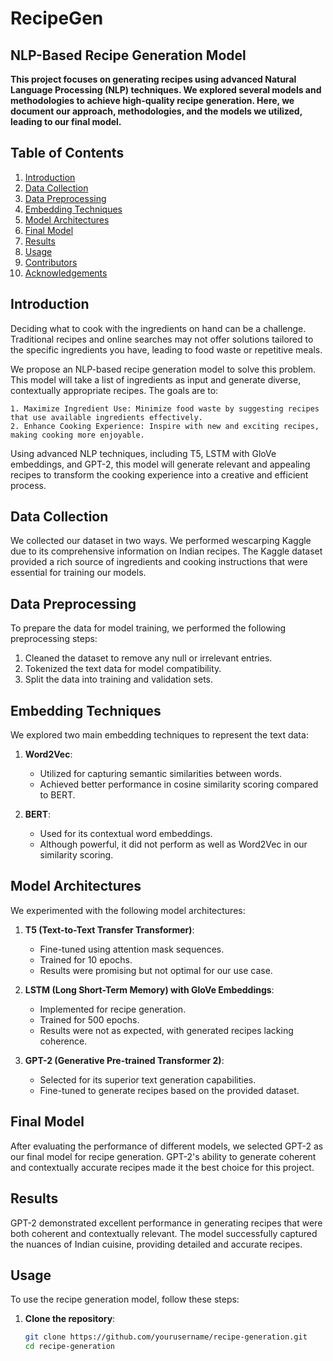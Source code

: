 # RecipeGen
## NLP-Based Recipe Generation Model


**This project focuses on generating recipes using advanced Natural Language Processing (NLP) techniques.
We explored several models and methodologies to achieve high-quality recipe generation. 
Here, we document our approach, methodologies, and the models we utilized, leading to our final model.**


## Table of Contents
1. [Introduction](#introduction)
2. [Data Collection](#data-collection)
3. [Data Preprocessing](#data-preprocessing)
4. [Embedding Techniques](#embedding-techniques)
5. [Model Architectures](#model-architectures)
6. [Final Model](#final-model)
7. [Results](#results)
8. [Usage](#usage)
9. [Contributors](#contributors)
10. [Acknowledgements](#acknowledgements)

## Introduction

Deciding what to cook with the ingredients on hand can be a challenge. Traditional recipes and online searches may not offer solutions tailored to the specific ingredients you have, leading to food waste or repetitive meals.

We propose an NLP-based recipe generation model to solve this problem. This model will take a list of ingredients as input and generate diverse, contextually appropriate recipes. The goals are to:

    1. Maximize Ingredient Use: Minimize food waste by suggesting recipes that use available ingredients effectively.
    2. Enhance Cooking Experience: Inspire with new and exciting recipes, making cooking more enjoyable.
    
Using advanced NLP techniques, including T5, LSTM with GloVe embeddings, and GPT-2, this model will generate relevant and appealing recipes to transform the cooking experience into a creative and efficient process.

## Data Collection

We collected our dataset in two ways. 
We performed wescarping Kaggle due to its comprehensive information on Indian recipes. The Kaggle dataset provided a rich source of ingredients and cooking instructions that were essential for training our models.

## Data Preprocessing

To prepare the data for model training, we performed the following preprocessing steps:
1. Cleaned the dataset to remove any null or irrelevant entries.
2. Tokenized the text data for model compatibility.
3. Split the data into training and validation sets.

## Embedding Techniques

We explored two main embedding techniques to represent the text data:

1. **Word2Vec**: 
   - Utilized for capturing semantic similarities between words.
   - Achieved better performance in cosine similarity scoring compared to BERT.

2. **BERT**:
   - Used for its contextual word embeddings.
   - Although powerful, it did not perform as well as Word2Vec in our similarity scoring.

## Model Architectures

We experimented with the following model architectures:

1. **T5 (Text-to-Text Transfer Transformer)**:
   - Fine-tuned using attention mask sequences.
   - Trained for 10 epochs.
   - Results were promising but not optimal for our use case.

2. **LSTM (Long Short-Term Memory) with GloVe Embeddings**:
   - Implemented for recipe generation.
   - Trained for 500 epochs.
   - Results were not as expected, with generated recipes lacking coherence.

3. **GPT-2 (Generative Pre-trained Transformer 2)**:
   - Selected for its superior text generation capabilities.
   - Fine-tuned to generate recipes based on the provided dataset.

## Final Model

After evaluating the performance of different models, we selected GPT-2 as our final model for recipe generation. GPT-2's ability to generate coherent and contextually accurate recipes made it the best choice for this project.

## Results

GPT-2 demonstrated excellent performance in generating recipes that were both coherent and contextually relevant. The model successfully captured the nuances of Indian cuisine, providing detailed and accurate recipes.

## Usage

To use the recipe generation model, follow these steps:

1. **Clone the repository**:
   ```bash
   git clone https://github.com/yourusername/recipe-generation.git
   cd recipe-generation

